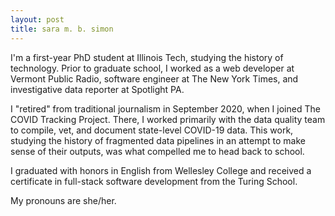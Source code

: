 ```yaml
---
layout: post
title: sara m. b. simon
---
```


I'm a first-year PhD student at Illinois Tech, studying the history of technology. Prior to graduate school, I worked as a web developer at Vermont Public Radio, software engineer at The New York Times, and investigative data reporter at Spotlight PA. 

I "retired" from traditional journalism in September 2020, when I joined The COVID Tracking Project. There, I worked primarily with the data quality team to compile, vet, and document state-level COVID-19 data. This work, studying the history of fragmented data pipelines in an attempt to make sense of their outputs, was what compelled me to head back to school.

I graduated with honors in English from Wellesley College and received a certificate in full-stack software development from the Turing School.

My pronouns are she/her.